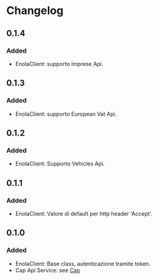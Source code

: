 # Changelog

## 0.1.4

### Added
- EnolaClient: supporto Imprese Api.


## 0.1.3

### Added
- EnolaClient: supporto European Vat Api.


## 0.1.2

### Added
- EnolaClient: Supporto Vehicles Api.


## 0.1.1

### Added
- EnolaClient: Valore di default per http header 'Accept'.


## 0.1.0

### Added
- EnolaClient: Base class, autenticazione tramite token.
- Cap Api Service: see [Cap](https://developers.openapi.it/categories/ecommerce/cap)
